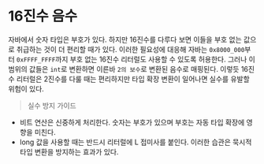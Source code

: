 # 16진수 음수
자바에서 숫자 타입은 부호가 있다.
하지만 16진수를 다루다 보면 이들을 부호 없는 값으로 취급하는 것이 더 편리할 때가 있다.
이러한 필요성에 대응해 자바는 `0x8000_000`부터 `0xFFFF_FFFF`까지 부호 없는 16진수 리터럴도 사용할 수 있도록 허용한다.
그러나 이 범위의 값들은 `int`로 변환하면 이른바 `2의 보수`로 변환된 음수로 매핑된다.
이렇듯 16진수 리터럴은 2진수를 다룰 때는 편리하지만 타입 확장 변환이 일어나면 실수를 유발할 위험이 있다.

> 실수 방지 가이드
* 비트 연산은 신중하게 처리한다. 숫자는 부호가 있으며 부호는 자동 타입 확장에 영향을 미친다.
* long 값을 사용할 때는 반드시 리터럴에 L 접미사를 붙인다. 이러한 습관은 묵시적 타입 변환을 방지하는 효과가 있다.

